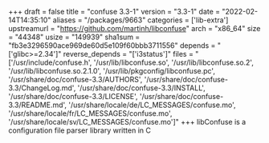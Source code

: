 +++
draft = false
title = "confuse 3.3-1"
version = "3.3-1"
date = "2022-02-14T14:35:10"
aliases = "/packages/9663"
categories = ['lib-extra']
upstreamurl = "https://github.com/martinh/libconfuse"
arch = "x86_64"
size = "44348"
usize = "149939"
sha1sum = "fb3e3296590ace969de60d5e109f60bbb3711556"
depends = "['glibc>=2.34']"
reverse_depends = "['i3status']"
files = "['/usr/include/confuse.h', '/usr/lib/libconfuse.so', '/usr/lib/libconfuse.so.2', '/usr/lib/libconfuse.so.2.1.0', '/usr/lib/pkgconfig/libconfuse.pc', '/usr/share/doc/confuse-3.3/AUTHORS', '/usr/share/doc/confuse-3.3/ChangeLog.md', '/usr/share/doc/confuse-3.3/INSTALL', '/usr/share/doc/confuse-3.3/LICENSE', '/usr/share/doc/confuse-3.3/README.md', '/usr/share/locale/de/LC_MESSAGES/confuse.mo', '/usr/share/locale/fr/LC_MESSAGES/confuse.mo', '/usr/share/locale/sv/LC_MESSAGES/confuse.mo']"
+++
libConfuse is a configuration file parser library written in C